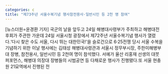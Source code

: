 ```yaml
---
categories: c
title: "제73주년 서울수복기념 행사참전용사·일반시민 등 2천 명 참여"
---
```

[뉴스더원=윤경환 기자] 국군의 날을 앞두고 24일 해병대사령부가 주최하고 해병대전후회가 주관한 가운데 24일 서울시청 광장에서 제72주년 서울수복기념 행사가 열렸다.‘다시 찾은 수도 서울, 다시 뛰는 대한민국!’을 슬로건으로 6·25전쟁 당시 서울 수복을 기념하기 위한 이날 행사에는 김태성 해병대사령관과 서울시 정무부시장, 주한미해병부대 장병, 참전용사, 일반시민 등 2천여 명이 참석했다. 서예가 율산 리홍재 선생의 대붓 퍼포먼스, 해병대 의장대 장병들의 시범공연 등 다채로운 행사가 진행됐다.또 서울 현충원 21묘역에서 진행된 전